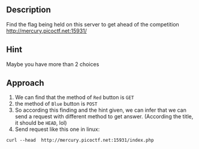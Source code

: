 ## Description
Find the flag being held on this server to get ahead of the competition http://mercury.picoctf.net:15931/

## Hint
Maybe you have more than 2 choices

## Approach
1. We can find that the method of `Red` button is `GET`
2. the method of `Blue` button is `POST`
3. So according this finding and the hint given, we can infer that we can send a request with different method to get answer. (According the title, it should be `HEAD`, lol)
4. Send request like this one in linux: 
```
curl --head  http://mercury.picoctf.net:15931/index.php
```